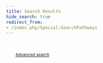 ```yaml
---
title: Search Results
hide_search: true
redirect_from: 
- /index.php/Special:SearchPathways
---
```


<script async src="https://cse.google.com/cse.js?cx=c1b9a23fc5f2875e3">
</script>

<span style="font-size: 0.7rem;padding-left: 13px;margin: 32px 0px 0px 13px;position: absolute;float:left;">
            <a href="/browse/table.html">Advanced search</a></span>
<div id="myResults" class="gcse-searchresults-only"></div>

<script>
const myInitCallback = function() {
  if (document.readyState == 'complete') {
    // Document is ready when Search Element is initialized.
    // Render an element with both search box and search results in div with id 'myResults'.
    google.search.cse.element.render(
        {
          div: "myResults",
          tag: 'search'
         });
  } else {
    // Document is not ready yet, when Search Element is initialized.
    google.setOnLoadCallback(function() {
        if (!document.getElementById('___gcse_0')) { // HACK to prevent duplicate result divs
       // Render an element with both search box and search results in div with id 'myResults'.
        google.search.cse.element.render(
            {
              div: "myResults",
              tag: 'search'
            });
        }
    }, true);
  }
  document.getElementById('advsearch').innerHTML = "";
};

const makeTwoPartCallback = () => {
  let saveForRenderCallback;
  const readyCallback = (name, q, promos, results, resultsDiv) =>
  {
    saveForRenderCallback = [];
    for (const result of results) {
        // console.log(result);
        if(result['richSnippet']){
          saveForRenderCallback.push(
            {myTitle: result['richSnippet']['metatags']['citationTitle'],
            myWpid: result['id'],
            myOrganisms: result['organisms'],
            myDescription: result['richSnippet']['metatags']['citationAbstract'],
            myFirstAuthor: result['richSnippet']['metatags']['citationAuthor'],
            myFirstAuthorOrcid: result['richSnippet']['metatags']['citationAuthorOrcid'],
            myUrl: result['richSnippet']['metatags']['citationFulltextHtmlUrl'],
            myEdited: result['richSnippet']['metatags']['citationPublicationDate'],
            myGoogleUrl: result['url']}
          );
          if(result['richSnippet']['thumbnail']){
            saveForRenderCallback[saveForRenderCallback.length-1].myThumb =  result['richSnippet']['thumbnail']['src']
          }
          continue;
        }
      saveForRenderCallback.push({});
    }
  };
  const renderedCallback = (name, q, promos, results) => {
    for (let i = 0; i < results.length; ++i) {
    //   console.log(saveForRenderCallback[i]);
      myContent = "";
      const div = results[i];
      const title = saveForRenderCallback[i]['myTitle'];
      const wpid = saveForRenderCallback[i]['myWpid'];
      const orgs = saveForRenderCallback[i]['myOrganisms'];
      desc = saveForRenderCallback[i]['myDescription'];
      if (typeof desc !== 'undefined') {
        if (desc.length > 455) {
            desc = desc.slice(0, 450) + '...';
        }
      } else {
        desc = "No description";
      }
      const url = saveForRenderCallback[i]['myUrl'];
      const gurl = saveForRenderCallback[i]['myGoogleUrl'];
      const fauthor = saveForRenderCallback[i]['myFirstAuthor'];
      const faorcid = saveForRenderCallback[i]['myFirstAuthorOrcid'];
      const edited = saveForRenderCallback[i]['myEdited'];
      thumb = saveForRenderCallback[i]['myThumb'];
      if (typeof thumb !== 'undefined') {
        // console.log("myThumb: " + thumb);
        const badwpid = "/{ page.wpid }}-";
        if (thumb.includes(badwpid)) {
            const startIndex = thumb.indexOf('/WP') + 1;
            const endIndex = thumb.indexOf('/', startIndex);
            const goodwpid = '/'+ thumb.substring(startIndex, endIndex) + '-';
            thumb = thumb.split(badwpid).join(goodwpid);
        }
      } else {
        thumb = "/assets/img/missing-image.png";
      }
       myContent = 
         '<a style="text-decoration:none;" href="'+gurl+'"><table style="border-style:none; padding:0px; margin:0px;"><tr><td style="width:160px;border-style:none;"><img alt="Pathway thumbnail" ' +
         'src="'+ thumb +'"/></td>'; 
        myContent += 
         '<td style="border-style:none;"><a style="font-size:16px;text-decoration:none;color:#1A0DAB;" href="'+gurl+'">' + title + '</a>' +
         '<br/><span style="color:#777777;">' + url;
        if (typeof orgs !== 'undefined') {
            myContent += ' - ' + orgs;
        }
        myContent += 
        '</span>' +
        '<br/><span style="font-size:13px;">' + desc + '</span>' +
        '<br/><span style="color:#777777;"><i>Last edited: ' + edited + '</i></span>' +
        '</td></tr></table></a>';

      div.innerHTML = myContent;
    }
  };
  return {readyCallback, renderedCallback};
};

const {
  readyCallback: webResultsReadyCallback,
  renderedCallback: webResultsRenderedCallback,
} = makeTwoPartCallback();
window.__gcse || (window.__gcse = {});
window.__gcse = {
    parsetags: 'explicit',
    initializationCallback: myInitCallback,
    searchCallbacks: {
        web: {
            ready: webResultsReadyCallback,
            rendered: webResultsRenderedCallback,
        },
    },
};
</script>